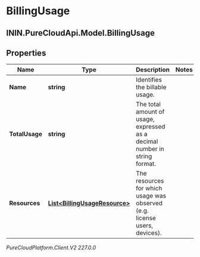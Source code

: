 # BillingUsage

## ININ.PureCloudApi.Model.BillingUsage

## Properties

|Name | Type | Description | Notes|
|------------ | ------------- | ------------- | -------------|
| **Name** | **string** | Identifies the billable usage. | |
| **TotalUsage** | **string** | The total amount of usage, expressed as a decimal number in string format. | |
| **Resources** | [**List&lt;BillingUsageResource&gt;**](BillingUsageResource) | The resources for which usage was observed (e.g. license users, devices). | |



_PureCloudPlatform.Client.V2 227.0.0_
